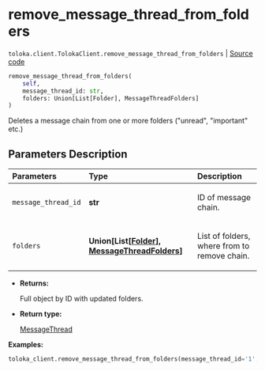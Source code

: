 # remove_message_thread_from_folders
`toloka.client.TolokaClient.remove_message_thread_from_folders` | [Source code](https://github.com/Toloka/toloka-kit/blob/v1.1.3/src/client/__init__.py#L1006)

```python
remove_message_thread_from_folders(
    self,
    message_thread_id: str,
    folders: Union[List[Folder], MessageThreadFolders]
)
```

Deletes a message chain from one or more folders ("unread", "important" etc.)

## Parameters Description

| Parameters | Type | Description |
| :----------| :----| :-----------|
`message_thread_id`|**str**|<p>ID of message chain.</p>
`folders`|**Union\[List\[[Folder](toloka.client.message_thread.Folder.md)\], [MessageThreadFolders](toloka.client.message_thread.MessageThreadFolders.md)\]**|<p>List of folders, where from to remove chain.</p>

* **Returns:**

  Full object by ID with updated folders.

* **Return type:**

  [MessageThread](toloka.client.message_thread.MessageThread.md)

**Examples:**


```python
toloka_client.remove_message_thread_from_folders(message_thread_id='1', folders=['IMPORTANT'])
```
